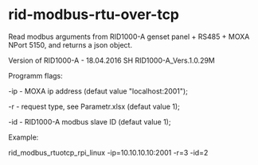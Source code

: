# rid-modbus-rtu-over-tcp


Read modbus arguments from RID1000-A genset panel + RS485 + MOXA NPort 5150, and returns a json object.

Version of RID1000-A  - 18.04.2016 SH RID1000-A_Vers.1.0.29М

Programm flags:

-ip - MOXA ip address (defaut value "localhost:2001");

-r - request type, see Parametr.xlsx (defaut value 1);

-id - RID1000-A modbus slave ID (defaut value 1);



Example:

rid_modbus_rtuotcp_rpi_linux -ip=10.10.10.10:2001 -r=3 -id=2

